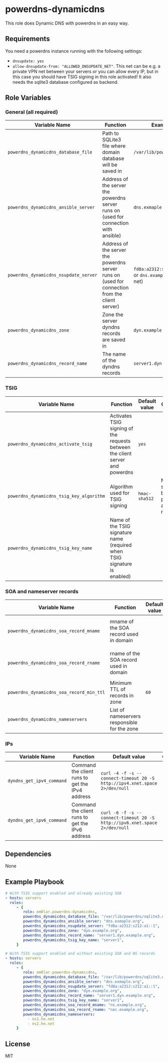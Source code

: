 # powerdns-dynamicdns

This role does Dynamic DNS with powerdns in an easy way.

## Requirements
You need a powerdns instance running with the following settings:
  * `dnsupdate: yes` 
  * `allow-dnsupdate-from: "ALLOWED_DNSUPDATE_NET"`. This net can be e.g. a private VPN net between your servers or you can allow every IP, but in this case you should have TSIG signing in this role activated!
It also needs the sqlite3 database configured as backend.

## Role Variables

### General (all required)

| Variable Name | Function | Example Value | Comment |
| ------------- | -------- | ------------- | ------- |
| `powerdns_dynamicdns_database_file` | Path to SQLite3 file where domain database will be saved in | `/var/lib/powerdns/sqlite3.db` |
| `powerdns_dynamicdns_ansible_server` | Address of the server the powerdns server runs on (used for connection with ansible)  | `dns.exmaple.org` |
| `powerdns_dynamicdns_nsupdate_server` | Address of the server the powerdns server runs on (used for connection from the client server) | `fd8a:a2312:s212:a1::1` (VPN) or `dns.example.org` (public net)  | 
| `powerdns_dynamicdns_zone` | Zone the server dyndns records are saved in | `dyn.example.org` |
| `powerdns_dynamicdns_record_name` | The name of the dyndns records | `server1.dyn.example.org` | must be in the zone specified in `powerdns_dynamicdns_zone`

### TSIG

| Variable Name | Function | Default value | Comment |
| ------------- | -------- | ------------- | ------- |
| `powerdns_dynamicdns_activate_tsig` | Activates TSIG signing of the requests between the client server and powerdns | `yes` | 
| `powerdns_dynamicdns_tsig_key_algorithm` | Algorithm used for TSIG signing | `hmac-sha512` | Must be supported by powerdns and nsupdate
| `powerdns_dynamicdns_tsig_key_name` | Name of the TSIG signature name (required when TSIG signature is enabled) | | 

### SOA and nameserver records

| Variable Name | Function | Default value | Comment |
| ------------- | -------- | ------------- | ------- |
| `powerdns_dynamicdns_soa_record_mname` | mname of the SOA record used in domain | | Example: `ns.example.org` (required if soa record is not set before)
| `powerdns_dynamicdns_soa_record_rname` | rname of the SOA record used in domain | | Example: `noc.example.org` (required if soa record is not set before)
| `powerdns_dynamicdns_soa_record_min_ttl` | Minimum TTL of records in zone | `60` | Time in seconds 
| `powerdns_dynamicdns_nameservers` | List of nameservers responsible for the zone | | Example: `- ns1.he.net` 

### IPs

| Variable Name | Function | Default value | Comment |
| ------------- | -------- | ------------- | ------- |
| `dyndns_get_ipv4_command` | Command the client runs to get the IPv4 address | `curl -4 -f -s --connect-timeout 20 -S http://ipv4.xnet.space 2>/dev/null` | 
| `dyndns_get_ipv6_command` | Command the client runs to get the IPv6 address | `curl -6 -f -s --connect-timeout 20 -S http://ipv6.xnet.space 2>/dev/null` |  

## Dependencies

None

## Example Playbook

```yaml
# With TSIG support enabled and already existing SOA
- hosts: servers
  roles:
     - { 
        role: em0lar.powerdns-dynamicdns,
        powerdns_dynamicdns_database_file: "/var/lib/powerdns/sqlite3.db",
        powerdns_dynamicdns_ansible_server: "dns.exmaple.org",
        powerdns_dynamicdns_nsupdate_server: "fd8a:a2312:s212:a1::1",
        powerdns_dynamicdns_zone: "dyn.example.org",
        powerdns_dynamicdns_record_name: "server1.dyn.example.org",
        powerdns_dynamicdns_tsig_key_name: "server1",
     }

# With TSIG support enabled and without existing SOA and NS records
- hosts: servers
  roles:
     - { 
        role: em0lar.powerdns-dynamicdns,
        powerdns_dynamicdns_database_file: "/var/lib/powerdns/sqlite3.db",
        powerdns_dynamicdns_ansible_server: "dns.exmaple.org",
        powerdns_dynamicdns_nsupdate_server: "fd8a:a2312:s212:a1::1",
        powerdns_dynamicdns_zone: "dyn.example.org",
        powerdns_dynamicdns_record_name: "server1.dyn.example.org",
        powerdns_dynamicdns_tsig_key_name: "server1",
        powerdns_dynamicdns_soa_record_mname: "ns.example.org",
        powerdns_dynamicdns_soa_record_rname: "noc.example.org",
        powerdns_dynamicdns_nameservers:
          - ns1.he.net
          - ns2.he.net
     }
```

## License

MIT

